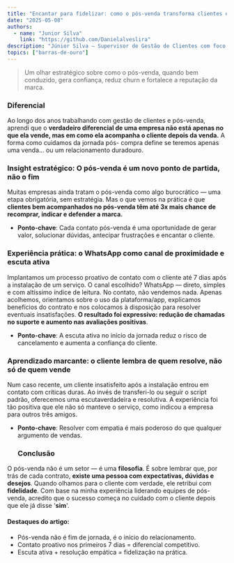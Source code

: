 ```yaml
---
title: "Encantar para fidelizar: como o pós-venda transforma clientes em promotores da marca"
date: "2025-05-08"
authors:
  - name: "Junior Silva"
    link: "https://github.com/Danielalveslira"
description: "Júnior Silva – Supervisor de Gestão de Clientes com foco em Pós-Vendas"
topics: ["barras-de-ouro"]
---
```


> Um olhar estratégico sobre como o pós-venda, quando bem conduzido, gera confiança, reduz churn e fortalece a reputação da marca.

### Diferencial

Ao longo dos anos trabalhando com gestão de clientes e pós-venda, aprendi que o
**verdadeiro diferencial de uma empresa não está apenas no que ela vende, mas em como
ela acompanha o cliente depois da venda.** A forma como cuidamos da jornada pós-
compra define se teremos apenas uma venda... ou um relacionamento duradouro.

### Insight estratégico: O pós-venda é um novo ponto de partida, não o fim

Muitas empresas ainda tratam o pós-venda como algo burocrático — uma etapa
obrigatória, sem estratégia. Mas o que vemos na prática é que **clientes bem
acompanhados no pós-venda têm até 3x mais chance de recomprar, indicar e defender a
marca.**

- **Ponto-chave**: Cada contato pós-venda é uma oportunidade de gerar valor,
  solucionar dúvidas, antecipar frustrações e encantar o cliente.

### Experiência prática: o WhatsApp como canal de proximidade e escuta ativa

Implantamos um processo proativo de contato com o cliente até 7 dias após a instalação
de um serviço. O canal escolhido? WhatsApp — direto, simples e com altíssimo índice
de leitura. No contato, não vendemos nada. Apenas acolhemos, orientamos sobre o uso da
plataforma/app, explicamos benefícios do contrato e nos colocamos à disposição para
resolver eventuais insatisfações. **O resultado foi expressivo: redução de chamadas no suporte e aumento nas avaliações positivas**.

- **Ponto-chave**: A escuta ativa no início da jornada reduz o risco de cancelamento e
  aumenta a confiança do cliente.

### Aprendizado marcante: o cliente lembra de quem resolve, não só de quem vende

Num caso recente, um cliente insatisfeito após a instalação entrou em contato com
críticas duras. Ao invés de transferi-lo ou seguir o script padrão, oferecemos uma escutaverdadeira e resolutiva. A experiência foi tão positiva que ele não só manteve o serviço,
como indicou a empresa para outros três amigos.

- **Ponto-chave**: Resolver com empatia é mais poderoso do que qualquer
  argumento de vendas.

  ### Conclusão

O pós-venda não é um setor — é uma **filosofia**. É sobre lembrar que, por trás de cada
contrato, **existe uma pessoa com expectativas, dúvidas e desejos**. Quando olhamos para o
cliente com verdade, ele retribui com **fidelidade**.
Com base na minha experiência liderando equipes de pós-venda, acredito que o sucesso
começa no cuidado com o cliente depois que ele já disse '**sim**'.

#### Destaques do artigo:

- Pós-venda não é fim de jornada, é o início do relacionamento.
- Contato proativo nos primeiros 7 dias = diferencial competitivo.
- Escuta ativa + resolução empática = fidelização na prática.
